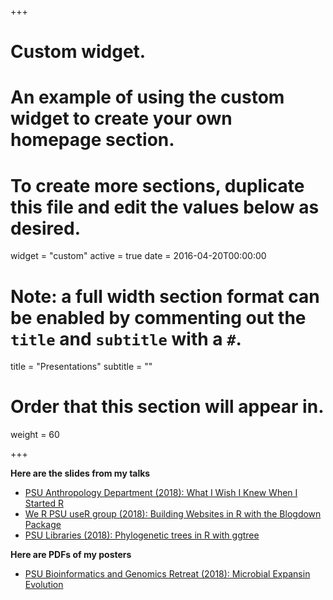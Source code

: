 +++
# Custom widget.
# An example of using the custom widget to create your own homepage section.
# To create more sections, duplicate this file and edit the values below as desired.
widget = "custom"
active = true
date = 2016-04-20T00:00:00

# Note: a full width section format can be enabled by commenting out the `title` and `subtitle` with a `#`.
title = "Presentations"
subtitle = ""

# Order that this section will appear in.
weight = 60

+++

**Here are the slides from my talks**

- [PSU Anthropology Department (2018): What I Wish I Knew When I Started R](/slides/intro_R_anthropology_2018.html)
- [We R PSU useR group (2018): Building Websites in R with the Blogdown Package](/slides/blogdown_weR_2018.html)
- [PSU Libraries (2018): Phylogenetic trees in R with ggtree](/slides/ggtree_lightning_talk_2018.html)


**Here are PDFs of my posters**

- [PSU Bioinformatics and Genomics Retreat (2018): Microbial Expansin Evolution](/slides/microbial_expansin_evolution.pdf)
